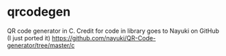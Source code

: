 qrcodegen
=========
QR code generator in C.
Credit for code in library goes to Nayuki on GitHub (I just ported it)
https://github.com/nayuki/QR-Code-generator/tree/master/c

